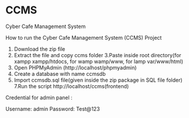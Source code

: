 # CCMS
Cyber Cafe Management System

How to run the Cyber Cafe Management System (CCMS) Project
1. Download the zip file
2. Extract the file and copy ccms folder
3.Paste inside root directory(for xampp xampp/htdocs, for wamp wamp/www, for lamp var/www/html)
4. Open PHPMyAdmin (http://localhost/phpmyadmin)
5. Create a database with name ccmsdb
6. Import ccmsdb.sql file(given inside the zip package in SQL file folder)
7.Run the script http://localhost/ccms(frontend)

Credential for admin panel :

Username: admin
Password: Test@123


